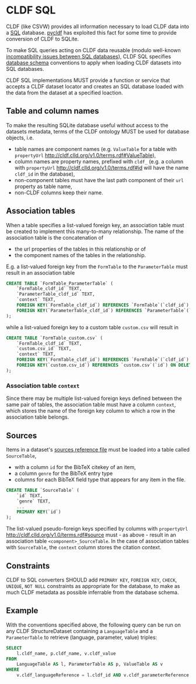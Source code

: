 # CLDF SQL

CLDF (like CSVW) provides all information necessary to load CLDF data into a [SQL](https://en.wikipedia.org/wiki/SQL) database.
[pycldf](https://pycldf.readthedocs.io/en/latest/db.html) has exploited this fact for some time to provide conversion of CLDF to 
SQLite.

To make SQL queries acting on CLDF data reusable (modulo well-known [incompatibility issues between SQL databases](https://en.wikipedia.org/wiki/SQL#Reasons_for_incompatibility)), 
CLDF SQL specifies [database schema](https://en.wikipedia.org/wiki/Database_schema) conventions to apply when loading 
CLDF datasets into SQL databases.

CLDF SQL implementations MUST provide a function or service that accepts a CLDF dataset locator and creates an SQL database
loaded with the data from the dataset at a specified loaction.


## Table and column names

To make the resulting SQLite database useful without access to the datasets metadata, terms of the CLDF ontology
MUST be used for database objects, i.e.
- table names are component names (e.g. `ValueTable` for a table with `propertyUrl` http://cldf.clld.org/v1.0/terms.rdf#ValueTable),
- column names are property names, prefixed with `cldf_` (e.g. a column with `propertyUrl` http://cldf.clld.org/v1.0/terms.rdf#id 
  will have the name `cldf_id` in the database),
- non-component tables must have the last path component of their `url` property as table name,
- non-CLDF columns keep their name.


## Association tables

When a table specifies a list-valued foreign key, an association table must be created to implement this many-to-many relationship.
The name of the association table is the concatenation of
- the url properties of the tables in this relationship or of
- the component names of the tables in the relationship.

E.g. a list-valued foreign key from the `FormTable` to the `ParameterTable` must result in an association table

```sql
CREATE TABLE `FormTable_ParameterTable` (
    `FormTable_cldf_id` TEXT,
    `ParameterTable_cldf_id` TEXT,
    `context` TEXT,
    FOREIGN KEY(`FormTable_cldf_id`) REFERENCES `FormTable`(`cldf_id`) ON DELETE CASCADE,
    FOREIGN KEY(`ParameterTable_cldf_id`) REFERENCES `ParameterTable`(`cldf_id`) ON DELETE CASCADE
);
```

while a list-valued foreign key to a custom table `custom.csv` will result in
```sql
CREATE TABLE `FormTable_custom.csv` (
    `FormTable_cldf_id` TEXT,
    `custom.csv_id` TEXT,
    `context` TEXT,
    FOREIGN KEY(`FormTable_cldf_id`) REFERENCES `FormTable`(`cldf_id`) ON DELETE CASCADE,
    FOREIGN KEY(`custom.csv_id`) REFERENCES `custom.csv`(`id`) ON DELETE CASCADE
);
```


### Association table `context`

Since there may be multiple list-valued foreign keys defined between the same pair of tables, the association table
must have a column `context`, which stores the name of the foreign key column to which a row in the association table
belongs.


## Sources

Items in a dataset's [sources reference file](https://github.com/cldf/cldf#sources-reference-file) must be loaded
into a table called `SourceTable`, 
- with a column `id` for the BibTeX citekey of an item,
- a column `genre` for the BibTeX entry type
- columns for each BibTeX field type that appears for any item in the file.

```sql
CREATE TABLE `SourceTable` (
    `id` TEXT,
    `genre` TEXT,
    ...
    PRIMARY KEY(`id`)
);
```

The list-valued pseudo-foreign keys specified by columns with `propertyUrl` http://cldf.clld.org/v1.0/terms.rdf#source
must - as above - result in an association table `<component>_SourceTable`. In the case of association tables with
`SourceTable`, the `context` column stores the citation context.


## Constraints

CLDF to SQL converters SHOULD add `PRIMARY KEY`, `FOREIGN KEY`, `CHECK`, `UNIQUE`, `NOT NULL` constraints as
appropriate for the database, to make as much CLDF metadata as possible inferrable from the database schema.


## Example

With the conventions specified above, the following query can be run on any CLDF StructureDataset containing a
`LanguageTable` and a `ParameterTable` to retrieve (language, parameter, value) triples:
```sql
SELECT
    l.cldf_name, p.cldf_name, v.cldf_value
FROM
    LanguageTable AS l, ParameterTable AS p, ValueTable AS v
WHERE
    v.cldf_languageReference = l.cldf_id AND v.cldf_parameterReference = p.cldf_id
```
